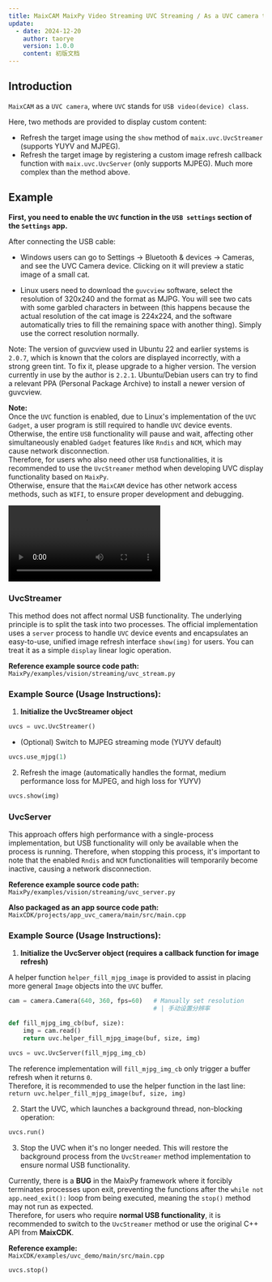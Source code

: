 ```yaml
---
title: MaixCAM MaixPy Video Streaming UVC Streaming / As a UVC camera to display custom image
update:
  - date: 2024-12-20
    author: taorye
    version: 1.0.0
    content: 初版文档
---
```


## Introduction

`MaixCAM` as a `UVC camera`, where `UVC` stands for `USB video(device) class`.

Here, two methods are provided to display custom content:

- Refresh the target image using the `show` method of `maix.uvc.UvcStreamer` (supports YUYV and MJPEG).
- Refresh the target image by registering a custom image refresh callback function with `maix.uvc.UvcServer` (only supports MJPEG). Much more complex than the method above.


## Example

**First, you need to enable the `UVC` function in the `USB settings` section of the `Settings` app.**

After connecting the USB cable:

- Windows users can go to Settings → Bluetooth & devices → Cameras, and see the UVC Camera device. Clicking on it will preview a static image of a small cat.

- Linux users need to download the `guvcview` software, select the resolution of 320x240 and the format as MJPG. You will see two cats with some garbled characters in between (this happens because the actual resolution of the cat image is 224x224, and the software automatically tries to fill the remaining space with another thing). Simply use the correct resolution normally.

Note: The version of guvcview used in Ubuntu 22 and earlier systems is `2.0.7`, which is known that the colors are displayed incorrectly, with a strong green tint. To fix it, please upgrade to a higher version. The version currently in use by the author is `2.2.1`. Ubuntu/Debian users can try to find a relevant PPA (Personal Package Archive) to install a newer version of guvcview.

**Note:**  
Once the `UVC` function is enabled, due to Linux's implementation of the `UVC Gadget`, a user program is still required to handle `UVC` device events.  
Otherwise, the entire `USB` functionality will pause and wait, affecting other simultaneously enabled `Gadget` features like `Rndis` and `NCM`, which may cause network disconnection.  
Therefore, for users who also need other `USB` functionalities, it is recommended to use the `UvcStreamer` method when developing UVC display functionality based on `MaixPy`.  
Otherwise, ensure that the `MaixCAM` device has other network access methods, such as `WIFI`, to ensure proper development and debugging.

<video controls autoplay src="../../assets/maixcam-pro_uvcdemo.mp4" type="video/mp4"> Your browser does not support video playback. </video>

### UvcStreamer

This method does not affect normal USB functionality. The underlying principle is to split the task into two processes. The official implementation uses a `server` process to handle `UVC` device events and encapsulates an easy-to-use, unified image refresh interface `show(img)` for users. You can treat it as a simple `display` linear logic operation.

**Reference example source code path:**  
`MaixPy/examples/vision/streaming/uvc_stream.py`

### **Example Source (Usage Instructions):**

1. **Initialize the UvcStreamer object**

```python
uvcs = uvc.UvcStreamer()
```

- (Optional) Switch to MJPEG streaming mode (YUYV default)

```python
uvcs.use_mjpg(1)
```

2. Refresh the image (automatically handles the format, medium performance loss for MJPEG, and high loss for YUYV)

```python
uvcs.show(img)
```

### UvcServer

This approach offers high performance with a single-process implementation, but USB functionality will only be available when the process is running. Therefore, when stopping this process, it's important to note that the enabled `Rndis` and `NCM` functionalities will temporarily become inactive, causing a network disconnection.

**Reference example source code path:**  
`MaixPy/examples/vision/streaming/uvc_server.py`

**Also packaged as an app source code path:**  
`MaixCDK/projects/app_uvc_camera/main/src/main.cpp`

### **Example Source (Usage Instructions):**

1. **Initialize the UvcServer object (requires a callback function for image refresh)**

A helper function `helper_fill_mjpg_image` is provided to assist in placing more general `Image` objects into the `UVC` buffer.

```python
cam = camera.Camera(640, 360, fps=60)   # Manually set resolution
                                        # | 手动设置分辨率

def fill_mjpg_img_cb(buf, size):
    img = cam.read()
    return uvc.helper_fill_mjpg_image(buf, size, img)

uvcs = uvc.UvcServer(fill_mjpg_img_cb)
```
The reference implementation will `fill_mjpg_img_cb` only trigger a buffer refresh when it returns `0`.  
Therefore, it is recommended to use the helper function in the last line:
`return uvc.helper_fill_mjpg_image(buf, size, img)`

2. Start the UVC, which launches a background thread, non-blocking operation:

```python
uvcs.run()
```

3. Stop the UVC when it's no longer needed. This will restore the background process from the `UvcStreamer` method implementation to ensure normal USB functionality.

Currently, there is a **BUG** in the MaixPy framework where it forcibly terminates processes upon exit, preventing the functions after the `while not app.need_exit():` loop from being executed, meaning the `stop()` method may not run as expected.  
Therefore, for users who require **normal USB functionality**, it is recommended to switch to the `UvcStreamer` method or use the original C++ API from **MaixCDK**.  

**Reference example:**  
`MaixCDK/examples/uvc_demo/main/src/main.cpp`

```python
uvcs.stop()
```
